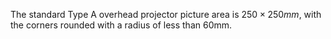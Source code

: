The standard Type A overhead projector picture area is
$250 \times 250mm,$ with the corners rounded with a radius of less than
60mm.

